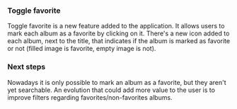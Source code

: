### Toggle favorite

Toggle favorite is a new feature added to the application. It allows users to mark each album as a favorite by clicking on it.
There's a new icon added to each album, next to the title, that indicates if the album is marked as favorite or not (filled image is favorite, empty image is not).

### Next steps

Nowadays it is only possible to mark an album as a favorite, but they aren't yet searchable. An evolution that could add more value to the user is to improve filters regarding favorites/non-favorites albums.
